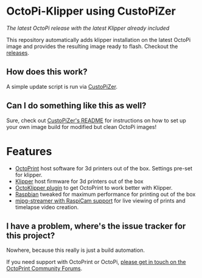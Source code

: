 # OctoPi-Klipper using CustoPiZer

*The latest OctoPi release with the latest Klipper already included*

This repository automatically adds klipper installation on the latest OctoPi image
and provides the resulting image ready to flash. Checkout the [releases](https://github.com/guysoft/OctoPi-Klipper-CustoPiZer/releases).

## How does this work?

A simple update script is run via [CustoPiZer](https://github.com/OctoPrint/CustoPiZer).

## Can I do something like this as well?

Sure, check out [CustoPiZer's README](https://github.com/OctoPrint/CustoPiZer) for 
instructions on how to set up your own image build for modified but clean OctoPi images!


# Features

* [OctoPrint](http://octoprint.org) host software for 3d printers out of the box. Settings pre-set for klipper.
* [Klipper](https://github.com/KevinOConnor/klipper/) host firmware for 3d printers out of the box
* [OctoKlipper plugin](https://plugins.octoprint.org/plugins/klipper/) to get OctoPrint to work better with Klipper.
* [Raspbian](http://www.raspbian.org/) tweaked for maximum performance for printing out of the box
* [mjpg-streamer with RaspiCam support](https://github.com/jacksonliam/mjpg-streamer) for live viewing of prints and timelapse video creation.

## I have a problem, where's the issue tracker for this project?

Nowhere, because this really is just a build automation.

If you need support with OctoPrint or OctoPi, [please get in touch on the OctoPrint Community Forums](https://community.octoprint.org).
